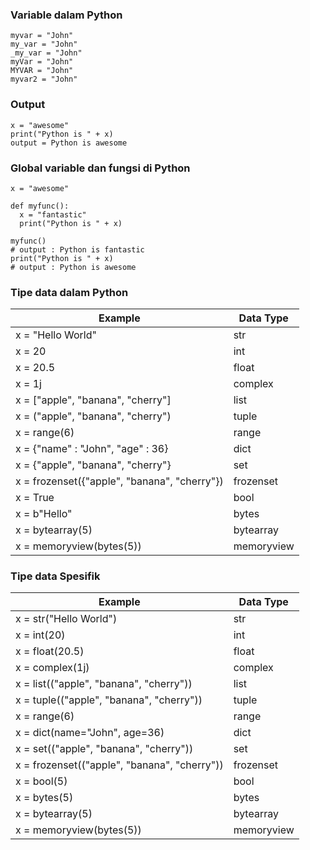 ### Variable dalam Python
```
myvar = "John"
my_var = "John"
_my_var = "John"
myVar = "John"
MYVAR = "John"
myvar2 = "John"
```

### Output
```
x = "awesome"
print("Python is " + x)
output = Python is awesome
```

### Global variable dan fungsi di Python
```
x = "awesome"

def myfunc():
  x = "fantastic"
  print("Python is " + x)

myfunc()
# output : Python is fantastic
print("Python is " + x)
# output : Python is awesome
```

### Tipe data dalam Python
|Example|Data Type|
|--- |--- |
|x = "Hello World"|str|
|x = 20|int|
|x = 20.5|float|
|x = 1j|complex|
|x = ["apple", "banana", "cherry"]|list|
|x = ("apple", "banana", "cherry")|tuple|
|x = range(6)|range|
|x = {"name" : "John", "age" : 36}|dict|
|x = {"apple", "banana", "cherry"}|set|
|x = frozenset({"apple", "banana", "cherry"})|frozenset|
|x = True|bool|
|x = b"Hello"|bytes|
|x = bytearray(5)|bytearray|
|x = memoryview(bytes(5))|memoryview|

### Tipe data Spesifik
|Example|Data Type|
|--- |--- |
|x = str("Hello World")|str|
|x = int(20)|int|
|x = float(20.5)|float|
|x = complex(1j)|complex|
|x = list(("apple", "banana", "cherry"))|list|
|x = tuple(("apple", "banana", "cherry"))|tuple|
|x = range(6)|range|
|x = dict(name="John", age=36)|dict|
|x = set(("apple", "banana", "cherry"))|set|
|x = frozenset(("apple", "banana", "cherry"))|frozenset|
|x = bool(5)|bool|
|x = bytes(5)|bytes|
|x = bytearray(5)|bytearray|
|x = memoryview(bytes(5))|memoryview|
